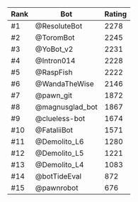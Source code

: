 Rank|Bot|Rating
---|---|---
#1|@ResoluteBot|2278
#2|@ToromBot|2245
#3|@YoBot_v2|2231
#4|@Intron014|2228
#5|@RaspFish|2222
#6|@WandaTheWise|2146
#7|@pawn_git|1872
#8|@magnusglad_bot|1867
#9|@clueless-bot|1674
#10|@FataliiBot|1571
#11|@Demolito_L6|1280
#12|@Demolito_L5|1221
#13|@Demolito_L4|1083
#14|@botTideEval|872
#15|@pawnrobot|676
